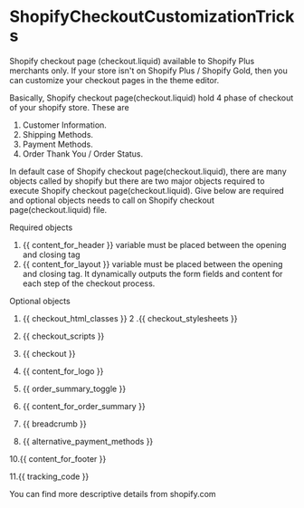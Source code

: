 # ShopifyCheckoutCustomizationTricks

Shopify checkout page (checkout.liquid) available to Shopify Plus merchants only. If your store isn't on Shopify Plus / Shopify Gold, then you can customize your checkout pages in the theme editor.

Basically, Shopify checkout page(checkout.liquid) hold 4 phase of checkout of your shopify store. These are
1. Customer Information.
2. Shipping Methods.
3. Payment Methods.
4. Order Thank You / Order Status.

In default case of Shopify checkout page(checkout.liquid), there are many objects called by shopify but there are two major objects required to execute Shopify checkout page(checkout.liquid). Give below are required and optional objects needs to call on Shopify checkout page(checkout.liquid) file.

Required objects
1. {{ content_for_header }} variable  must be placed between the opening and closing <head> tag
2. {{ content_for_layout }} variable must be placed between the opening and closing <body> tag. It dynamically outputs the form fields and content for each step of the checkout process.
  
Optional objects
1. {{ checkout_html_classes }}
2 .{{ checkout_stylesheets }}
3. {{ checkout_scripts }}
4. {{ checkout }}
5. {{ content_for_logo }}
6. {{ order_summary_toggle }}
7. {{ content_for_order_summary }}
8. {{ breadcrumb }}

9. {{ alternative_payment_methods }}

10.{{ content_for_footer }}

11.{{ tracking_code }}


You can find more descriptive details from shopify.com
